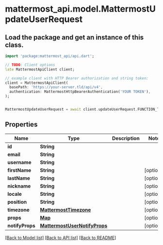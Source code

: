 # mattermost_api.model.MattermostUpdateUserRequest

## Load the package and get an instance of this class.
```dart
import 'package:mattermost_api/api.dart';

// TODO: Client options
late MattermostApiClient client;

// example client with HTTP Bearer authorization and string token:
client = MattermostApiClient(
  basePath: 'https://your-server.tld/api/v4',
  authentication: MattermostHttpBearerAuthentication('YOUR TOKEN'),
);


MattermostUpdateUserRequest = await client.updateUserRequest.FUNCTION_THAT_RETURNS_THIS_CLASS();

```

## Properties
Name | Type | Description | Notes
------------ | ------------- | ------------- | -------------
**id** | **String** |  | 
**email** | **String** |  | 
**username** | **String** |  | 
**firstName** | **String** |  | [optional] 
**lastName** | **String** |  | [optional] 
**nickname** | **String** |  | [optional] 
**locale** | **String** |  | [optional] 
**position** | **String** |  | [optional] 
**timezone** | [**MattermostTimezone**](MattermostTimezone.md) |  | [optional] 
**props** | [**Map**](.md) |  | [optional] 
**notifyProps** | [**MattermostUserNotifyProps**](MattermostUserNotifyProps.md) |  | [optional] 

[[Back to Model list]](../GENERATED_README.md#documentation-for-models) [[Back to API list]](../GENERATED_README.md#documentation-for-api-endpoints) [[Back to README]](../GENERATED_README.md)


